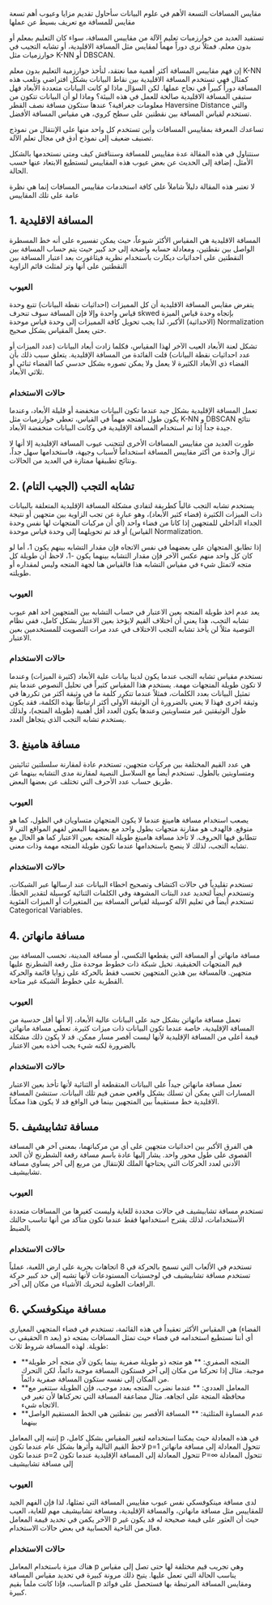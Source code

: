 مقايس المسافات التسعة الأهم في علوم البيانات
سأحاول تقديم مزايا وعيوب أهم تسعة مقايس للمسافة مع تعريف بسيط عن عملها

تستفيد العديد من خوارزميات تعليم الآلة من مقاييس المسافة، سواء كان التعليم بمعلم أو بدون معلم. فمثلاً نرى دوراً مهماً لمقايس مثل المسافة الاقليدية، أو تشابه التجيب في خوارزميات مثل K-NN أو DBSCAN.

إن فهم مقاييس المسافة أكثر أهمية مما نعتقد، لنأخذ خوارزمية التعليم بدون معلم K-NN كمثال فهي تستخدم المسافة الاقليدية بين نقاط البيانات بشكل افتراضي وتلعب هذه المسافة دوراً كبيراً في نجاح عملها. لكن السؤال ماذا لو كانت البيانات متعددة الأبعاد فهل ستبقى المسافة الاقليدية صالحة للعمل في هذه البيئة؟ وماذا لو أن البيانات تتكون من معلومات جغرافية؟ عندها ستكون مسافة نصف القطر Haversine Distance والتي تستخدم لقياس المسافة بين نقطتين على سطح كروي، هي مقياس المسافة الأفضل.

تساعدك المعرفة بمقاييس المسافات وأين تستخدم كل واحد منها على الإنتقال من نموذج تصنيف ضعيف إلى نموذج أدق في مجال تعلم الآلة.

سنتناول في هذه المقالة عدة مقاييس للمسافة وسنناقش كيف ومتى نستخدمها بالشكل الأمثل، إضافة إلى الحديث عن بعض عيوب هذه المقاييس لنستطيع الابتعاد عنها حسب الحالة.

لا تعتبر هذه المقالة دليلاً شاملاً على كافة استخدمات مقاييس المسافات إنما هي نظرة عامة على تلك المقاييس


## 1. المسافة الاقليدية
المسافة الاقليدية هي المقياس الأكثر شيوعاً، حيث يمكن تفسيره على أنه خط المسطرة الواصل بين نقطتين، ومعادلة حسابه واضحة إلى حد كبير حيث يتم حساب المسافة بين النقطتين على احداثيات ديكارت باستخدام نظرية فيثاغورث بعد اعتبار المسافة بين النقطتين على أنها وتر لمثلث قائم الزاوية

### العيوب
يتفرض مقايس المسافة الاقليدية أن كل المميزات (احداثيات نقطة البيانات) تتبع وحدة قياس واحدة وإلا فإن المسافة سوف تنحرف skwed بإتجاه وحدة قياس الميزة (الاحداثية) الأكبر، لذا يجب تحويل كافة المميزات إلى وحدة قياس موحدة Normalization حتى يعمل المقياس بشكل صحيح.

تشكل لعنة الأبعاد العيب الآخر لهذا المقياس، فكلما زادت أبعاد البيانات (عدد الميزات أو عدد احداثيات نقطة البيانات) قلت الفائدة من المسافة الإقليدية. يتعلق سبب ذلك بأن الفضاء ذي الأبعاد الكثيرة لا يعمل ولا يمكن تصوره بشكل حدسي كما الفضاء ثنائي أو ثلاثي الأبعاد.

### حالات الاستخدام
تعمل المسافة الإقليدية بشكل جيد عندما تكون البيانات منخفضة أو قليلة الأبعاد، وعندما يكون طول المتجه مهماً في القياس، تعطي خوارزميات مثل K-NN و DBSCAN نتائج جيدة جداً إذا تم استخدام المسافة الإقليدية في وكانت البيانات منخفضة الأبعاد.

طورت العديد من مقاييس المسافات الأخرى لتتجنب عيوب المسافة الإقليدية إلا أنها لا تزال واحدة من أكثر مقاييس المسافة استخداماً لأسباب وجيهة، فاستخدامها سهل جداً، ونتائج تطبيقها ممتازة في العديد من الحالات.


## 2. تشابه التجب (الجيب التام)
يستخدم تشابه التجب غالباً كطريقة لتفادي مشكلة المسافة الإقليدية المتعلقة بالبيانات ذات الميزات الكثيرة (فضاء كثير الأبعاد)، وهو عبارة عن تجب الزاوية بين متجهين أو نتيجة الجداء الداخلي للمتجهين إذا كانا من فضاء واحد (أي أن مركبات المتجهات لها نفس وحدة القياس) أو قد تم تحويلهما إلى وحدة قياس موحدة Normalization.

إذا تطابق المتجهان على بعضهما في نفس الاتجاه فإن مقدار التشابه بينهم يكون 1، أما لو كان كل واحد منهم عكس الآخر فإن مقدار التشابه بينهما يكون -1، لاحظ أن طويلة كل متجه لاتمثل شيء في مقياس التشابه هذا فالقياس هنا لجهة المتجه وليس لمقداره أو طويلته.

### العيوب
يعد عدم اخذ طويلة المتجه بعين الاعتبار في حساب التشابه بين المتجهين احد اهم عيوب تشابه التجب، هذا يعني أن اختلاف القيم لايؤخذ بعين الاعتبار بشكل كامل، ففي نظام التوصية مثلاً لن يأخذ تشابه التجب الاختلاف في عدد مرات التصويت للمستخدمين بعين الاعتبار.

### حالات الاستخدام
نستخدم مقياس تشابه التجب عندما يكون لدينا بيانات علية الأبعاد (كثيرة الميزات) وعندما لا تكون طويلة المتجهات مهمة. يستخدم هذا المقياس كثيراً في تحليل النصوص عندما يتم تمثيل البيانات بعدد الكلمات، فمثلاً عندما تتكرر كلمة ما في وثيقة أكثر من تكررها في وثيقة اخرى فهذا لا يعني بالضرورة أن الوثيقة الأولى أكثر ارتباطاً بهذه الكلمة، فقد يكون طول الوثيقتين غير متساويتين وعندها يكون العدد أقل أهمية (طويلة المتجه)، ولذلك يستخدم تشابه التجب الذي يتجاهل العدد.


## 3. مسافة هامينغ
هي عدد القيم المختلفة بين مركبات متجهين، تستخدم عادة لمقارنة سلسلتين ثنائيتين ومتساويتين بالطول. تستخدم أيضاً مع السلاسل النصية لمقارنة مدى التشابه بينهما عن طريق حساب عدد الأحرف التي تختلف عن بعضها البعض.

### العيوب
يصعب استخدام مسافة هامينغ عندما لا يكون المتجهان متساويان في الطول، كما هو متوقع. فالهدف هو مقارنة متجهات بطول واحد مع بعضهما البعض لفهم المواقع التي لا تتطابق فيها الحروف.
لا تأخذ مسافة هامينغ طويلة المتجه بعين الاعتبار كما هو الحال مع تشابه التجب، لذلك لا ينصح باستخدامها عندما تكون طويلة المتجه مهمة وذات معنى.

### حالات الاستخدام
تستخدم تقليدياً في حالات اكتشاف وتصحيح اخطاء البيانات عند ارسالها عبر الشبكات، وتستخدم أيضاً لتحديد عدد البتات المشوهة وفي الكلمات الثنائية كوسيلة لتقدير الخطأ. تستخدم أيضاً في تعليم الآلة كوسيلة لقياس المسافة بين المتغيرات أو الميزات الفئوية Categorical Variables.


## 4. مسافة مانهاتن
مسافة مانهاتن أو المسافة التي يقطعها التكسي، أو مسافة المدينة، تحسب المسافة بين قيم المتجهات الحقيقية. تخيل شبكة ذات خطوط موحدة مثل رقعة الشطرنج عليها متجهين. فالمسافة بين هذين المتجهين تحسب فقط بالحركة على زوايا قائمة والحركة القطرية على خطوط الشبكة غير متاحة.

### العيوب
تعمل مسافة مانهاتن بشكل جيد على البيانات عالية الأبعاد، إلا أنها أقل حدسية من المسافة الإقليدية، خاصة عندما تكون البيانات ذات ميزات كثيرة. تعطي مسافة مانهاتن قيمة أعلى من المسافة الإقليدية لأنها ليست أقصر مسار ممكن. قد لا يكون ذلك مشكلة بالضرورة لكنه شيء يجب أخذه بعين الاعتبار

### حالات الاستخدام
تعمل مسافة مانهاتن جيداً على البيانات المتقطعة أو الثنائية لأنها تأخذ بعين الاعتبار المسارات التي يمكن أن تسلك بشكل واقعي ضمن قيم تلك البيانات. ستنشئ المسافة الاقليدية خط مستقيماً بين المتجهين بينما في الواقع قد لا يكون هذا ممكناً.


## 5. مسافة تشابيشيف
هي الفرق الأكبر بين احداثيات متجهين على أي من مركباتهما، بمعنى آخر هي المسافة القصوى على طول محور واحد. يشار إليها عادة باسم مسافة رقعة الشطرنج لأن الحد الأدنى لعدد الحركات التي يحتاجها الملك للإنتقال من مربع إلى آخر يساوي مسافة تشابيشيف.

### العيوب
تستخدم مسافة تشابيشيف في حالات محددة للغاية وليست كغيرها من المسافات متعددة الأستخدامات، لذلك يقترح استخدامها فقط عندما تكون متأكد من أنها تناسب حالتك بالضبط

### حالات الاستخدام
تستخدم في الألعاب التي تسمح بالحركة في 8 اتجاهات بحرية على ارض اللعبة، عملياً تستخدم مسافة تشابيشيف في لوجستيات المستودعات لأنها تشبه إلى حد كبير حركة الرافعات العلوية لتحريك الأشياء من مكان إلى آخر.

## 6. مسافة مينكوفسكي
هي المقياس الأكثر تعقيداً في هذه القائمة، تستخدم في فضاء المتجهي المعياري (الفضاء الحقيقي ب n بعد) أي أننا نستطيع استخدامه في فضاء حيث تمثل المسافات بمتجه ذو طويلة. لهذه المسافة شروط ثلاث:
- **المتجه الصفري: ** هو متجه ذو طويلة صفرية بينما يكون لأي متجه أخر طويلة موجبة. مثال إذا تحركنا من مكان إلى آخر فستكون المسافة موجبة دائماً، لكن التحرك من المكان إلى نفسه ستكون المسافة صفرية دائماً.
- **المعامل العددي: ** عندما نضرب المتجه بعدد موجب، فإن الطويلة ستتغير مع محافظة المتجة على اتجاهه. مثال مضاعفة المسافة التي تحركناها لأن تغير في الاتجاه شيء.
- **عدم المساوة المثلثية: **  المسافة الأقصر بين نقطتين هي الخط المستقيم الواصل بينهما

إنتبه إلى المعامل p في هذه المعادلة حيث يمكننا استخدامه لتغير المقياس بشكل كامل، لاحظ القيم التالية وأثرها بشكل عام
عندما تكون p=1 تتحول المعادلة إلى مسافة مانهاتن
عندما تكون p=2 تتحول المعادلة إلى المسافة الإقليدية
عندما تكون P=∞ تتحول المعادلة إلى مسافة تشابيشيف

### العيوب
لدى مسافة مينكوفسكي نفس عيوب مقاييس المسافة التي تمثلها، لذا فإن الفهم الجيد للمقاييس مثل مسافة مانهاتن، والمسافة الإقليدية، ومسافة تشابيشيف مهم للغاية، العيب الآخر يكمن في تحديد قيمة المعامل p حيث أن العثور على قيمة صحيحة له قد يكون غير فعال من الناحية الحسابية في بعض حالات الاستخدام.

### حالات الاستخدام
هناك ميزة باستخدام المعامل p وهي تجريب قيم مختلفة لها حتى تصل إلى مقياس يناسب الحالة التي تعمل عليها. يتيح ذلك مرونة كبيرة في تحديد مقياس المسافة المناسب، فإذا كانت ملماً بقيم p ومقايس المسافة المرتبطة بها فستحصل على فوائد كبيرة.


